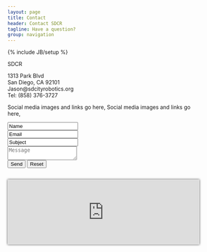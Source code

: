 ```yaml
---
layout: page
title: Contact
header: Contact SDCR
tagline: Have a question?
group: navigation
---
```

{% include JB/setup %}

<!--
Google Map embed:

Original object:
<iframe width="600" height="450" frameborder="0" style="border:0" src="https://www.google.com/maps/embed/v1/place?q=san%20diego%20city%20college&key=AIzaSyC-c-4P3FhPrpP08DmDmrwjG44DUE3v_LU"></iframe>

Fluid Map Maintaining:
http://codepen.io/bradfrost/full/vwInb

Uncle Dave's Ol' Padded Box:
http://daverupert.com/2012/04/uncle-daves-ol-padded-box/
-->


<link href="style.css" ref="stylesheet" type="test/css" media="all">

<div class="container-fluid">
    <div class="col-md-2">
        <p> SDCR
        </p>
    </div>
    <div class="col-md-2">
        <p> 1313 Park Blvd <br>San Diego, CA 92101<br>Jason@sdcityrobotics.org<br>Tel: (858) 376-3727
        </p>
    </div>
    <div class="col-md-2">
        <p> Social media images and links go here, Social media images and links go here, 
        </p>
    </div>
    <div class="col-md-6">
    <form action="MAILTO:jejuarez88@gmail.com" method="post" enctype="text/plain">
<input type="text" name="name" value="Name"><br>
<input type="text" name="mail" value="Email"><br>
<input id="subject" type="text" name="subject" value="Subject"><br>
<textarea id="message" name="message" placeholder="Message"></textarea><br>
<input type="submit" value="Send">
<input type="reset" value="Reset">
    </div>
    
</div>
    </div>
    
</div>


<div id="map-container" style="margin-top: 30px; padding-top: 33.33%; position: relative; border: 1px solid #e7e7e7; box-shadow: 0 0 5px 0 rgba(0,0,0,0.75);">
    <iframe id="map" src="https://www.google.com/maps/embed/v1/place?q=san%20diego%20city%20college&key=AIzaSyC-c-4P3FhPrpP08DmDmrwjG44DUE3v_LU" style="bottom: 0; height: 100%; left: 0; position: absolute; right: 0; top: 0; width: 100%; border: 0;">
    </iframe> 
</div>

